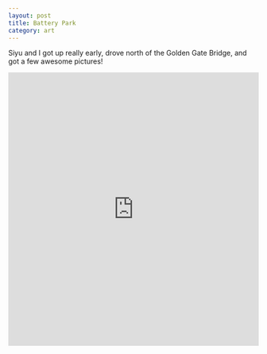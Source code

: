 ```yaml
---
layout: post
title: Battery Park
category: art
---
```


Siyu and I got up really early, drove north of the Golden Gate Bridge, and got a few awesome pictures!

<iframe class="imgur-album" width="100%" height="550" frameborder="0" src="http://imgur.com/a/AiriV/embed"></iframe>
